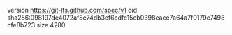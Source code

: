 version https://git-lfs.github.com/spec/v1
oid sha256:098197de4072af8c74db3cf6cdfc15cb0398cace7a64a7f0179c7498cfe8b723
size 4280
